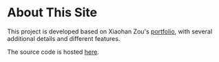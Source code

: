 # About This Site

This project is developed based on Xiaohan Zou's [portfolio](https://portfolio.zxh.io/), with several additional details and different features.

The source code is hosted [here](https://github.com/Glanfaloth/playground-macos).
